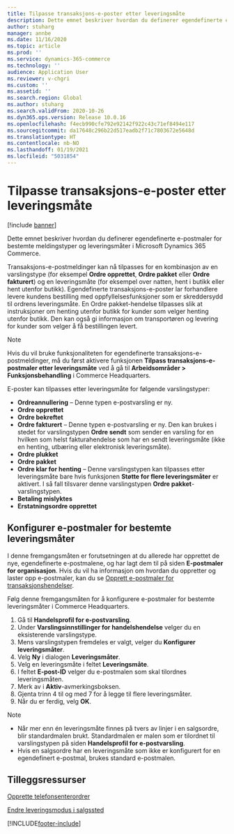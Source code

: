 ```yaml
---
title: Tilpasse transaksjons-e-poster etter leveringsmåte
description: Dette emnet beskriver hvordan du definerer egendefinerte e-postmaler for bestemte meldingstyper og leveringsmåter i Microsoft Dynamics 365 Commerce.
author: stuharg
manager: annbe
ms.date: 11/16/2020
ms.topic: article
ms.prod: ''
ms.service: dynamics-365-commerce
ms.technology: ''
audience: Application User
ms.reviewer: v-chgri
ms.custom: ''
ms.assetid: ''
ms.search.region: Global
ms.author: stuharg
ms.search.validFrom: 2020-10-26
ms.dyn365.ops.version: Release 10.0.16
ms.openlocfilehash: f4ecb990cfe792e92142f922c43c71ef8494e117
ms.sourcegitcommit: da17648c296b22d517eadb2f71c7803672e5648d
ms.translationtype: HT
ms.contentlocale: nb-NO
ms.lasthandoff: 01/19/2021
ms.locfileid: "5031854"
---
```

# <a name="customize-transactional-emails-by-mode-of-delivery"></a>Tilpasse transaksjons-e-poster etter leveringsmåte

[!include [banner](includes/banner.md)]

Dette emnet beskriver hvordan du definerer egendefinerte e-postmaler for bestemte meldingstyper og leveringsmåter i Microsoft Dynamics 365 Commerce.

Transaksjons-e-postmeldinger kan nå tilpasses for en kombinasjon av en varslingstype (for eksempel **Ordre opprettet**, **Ordre pakket** eller **Ordre fakturert**) og en leveringsmåte (for eksempel over natten, hent i butikk eller hent utenfor butikk). Egendefinerte transaksjons-e-poster lar forhandlere levere kundens bestilling med oppfyllelsesfunksjoner som er skreddersydd til ordrens leveringsmåte. En Ordre pakket-hendelse tilpasses slik at instruksjoner om henting utenfor butikk for kunder som velger henting utenfor butikk. Den kan også gi informasjon om transportøren og levering for kunder som velger å få bestillingen levert.

> [!NOTE]
> Hvis du vil bruke funksjonaliteten for egendefinerte transaksjons-e-postmeldinger, må du først aktivere funksjonen **Tilpass transaksjons-e-postmaler etter leveringsmåte** ved å gå til **Arbeidsområder \> Funksjonsbehandling** i Commerce Headquarters.

E-poster kan tilpasses etter leveringsmåte for følgende varslingstyper:

- **Ordreannullering** – Denne typen e-postvarsling er ny.
- **Ordre opprettet**
- **Ordre bekreftet**
- **Ordre fakturert** – Denne typen e-postvarsling er ny. Den kan brukes i stedet for varslingstypen **Ordre sendt** som sender en varsling for en hvilken som helst fakturahendelse som har en sendt leveringsmåte (ikke en henting, utbæring eller elektronisk leveringsmåte).
- **Ordre plukket**
- **Ordre pakket**
- **Ordre klar for henting** – Denne varslingstypen kan tilpasses etter leveringsmåte bare hvis funksjonen **Støtte for flere leveringsmåter** er aktivert. I så fall tilsvarer denne varslingstypen **Ordre pakket**-varslingstypen.
- **Betaling mislyktes**
- **Erstatningsordre opprettet**

## <a name="configure-email-templates-for-specific-modes-of-delivery"></a>Konfigurer e-postmaler for bestemte leveringsmåter

I denne fremgangsmåten er forutsetningen at du allerede har opprettet de nye, egendefinerte e-postmalene, og har lagt dem til på siden **E-postmaler for organisasjon**. Hvis du vil ha informasjon om hvordan du oppretter og laster opp e-postmaler, kan du se [Opprett e-postmaler for transaksjonshendelser](email-templates-transactions.md).

Følg denne fremgangsmåten for å konfigurere e-postmaler for bestemte leveringsmåter i Commerce Headquarters.

1. Gå til **Handelsprofil for e-postvarsling**.
1. Under **Varslingsinnstillinger for handelshendelse** velger du en eksisterende varslingstype.
1. Mens varslingstypen fremdeles er valgt, velger du **Konfigurer leveringsmåter**.
1. Velg **Ny** i dialogen **Leveringsmåter**.
1. Velg en leveringsmåte i feltet **Leveringsmåte**.
1. I feltet **E-post-ID** velger du e-postmalen som skal tilordnes leveringsmåten.
1. Merk av i **Aktiv**-avmerkingsboksen.
1. Gjenta trinn 4 til og med 7 for å legge til flere leveringsmåter.
1. Når du er ferdig, velg **OK**.

> [!NOTE]
> - Når mer enn én leveringsmåte finnes på tvers av linjer i en salgsordre, blir standardmalen brukt. Standardmalen er malen som er tilordnet til varslingstypen på siden **Handelsprofil for e-postvarsling**.
> - Hvis en salgsordre har en leveringsmåte som ikke er konfigurert for en egendefinert e-postmal, brukes standard e-postmalen.

## <a name="additional-resources"></a>Tilleggsressurser

[Opprette telefonsenterordrer](tasks/create-call-center-orders.md)

[Endre leveringsmodus i salgssted](pos-change-delivery-mode.md)


[!INCLUDE[footer-include](../includes/footer-banner.md)]